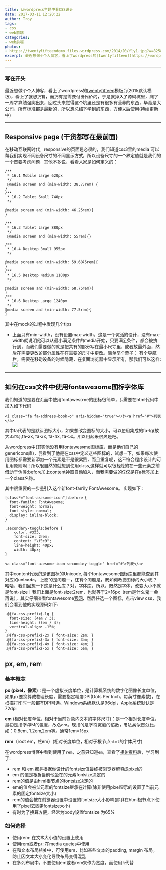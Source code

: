 ```yaml
---
title: 从wordpress主题中看CSS设计
date: 2017-03-11 12:20:22
author: Troy 
tags: 
- css
- web前端
categories:
- web前端
photos:
- https://twentyfifteendemo.files.wordpress.com/2014/10/fly1.jpg?w=825&h=510&crop=1
excerpt: 最近想做个个人博客，看上了wordpress的[twentyfifteen](https://wordpress.org/themes/twentyfifteen/)模板页(2015默认模板)，看上了就想拥有，而拥有是需要付出代价的...
---
```


***

### 写在开头
最近想做个个人博客，看上了wordpress的[twentyfifteen](https://wordpress.org/themes/twentyfifteen/)模板页(2015默认模板)，看上了就想拥有，而拥有是需要付出代价的，于是就掉入了源码坑里，爬了一周才算勉强爬出来，回过头来觉得这个坑里还是有很多有营养的东西，毕竟是大公司，所有标准都是最新的，所以想总结下学到的东西，方便以后使用(持续更新中)

***
##  Responsive page (干货都写在最前面)
在移动互联网时代，responsive的页面是必须的，我们知道css3里的media 可以帮我们实现不同设备尺寸的不同显示方式，所以设备尺寸的一个界定值就是我们的一个首要考虑问题，其他不多说，看看人家是如何定义的：

```
/**
 * 16.1 Mobile Large 620px
 */
 @media screen and (min-width: 38.75rem) {
}
/**
 * 16.2 Tablet Small 740px
 */

@media screen and (min-width: 46.25rem){
}

/**
 * 16.3 Tablet Large 880px
 */
 @media screen and (min-width: 55rem){}

/**
 * 16.4 Desktop Small 955px
 */
 
@media screen and (min-width: 59.6875rem){
}
/**
 * 16.5 Desktop Medium 1100px
 */
 
@media screen and (min-width: 68.75rem){
}
/**
 * 16.6 Desktop Large 1240px
 */
@media screen and (min-width: 77.5rem){
}
```
其中在mock的过程中发现几个tips
* 上面只有min-width，没有设置max-width，这是一个灵活的设计，没有max-width就说明他可以从最小满足条件的media开始，只要满足条件，都会被执行到，而我们需要做的就是把共有的部分写在最小尺寸里，或者放最外面，然后在需要更改的部分属性在在需要的尺寸中更改。简单举个栗子：
有个导航栏，需要在移动设备的时候隐藏，在桌面浏览器中显示所有，那我们可以这样:
![](http://ommnrsgt0.bkt.clouddn.com/2017-03-03-css-media-query.jpg)

***

##  如何在css文件中使用fontawesome图标字体库
我们知道的是要在页面中使用fontawesome的图标很简单，只需要在html代码中加入如下代码
```
<i class="fa fa-address-book-o" aria-hidden="true"></i><a href="#">列表</a>
```
其中fa代表的是默认图标大小，如果想改变图标的大小，可以使用集成的fa-lg(放大33%),fa-2x, fa-3x, fa-4x, fa-5x。所以用起来很爽是吧。

从wordpress中(其实他没有用fontawesome图标库，而是他们自己的genericons库)，我看到了他是在css中定义这些图标的，试想一下，如果每次使用图标都需要新添加一个元素是不是很累赘，而且重复呢，这不符合程序设计的可复用原则啊！所以很自然的就想到使用class,这样就可以很轻松的在一些元素之前借助于伪类:before加上content神器自动加入，而我需要做的仅仅是在a标签加上一个class名称。

其中很重要的一步是引入这个新font-family FontAwesome。
实现如下：

```
[class*="font-asesome-icon"]:before {
  font-family: FontAwesome;
  font-weight: normal;
  font-style: normal;
  display: inline-block;
}

.secondary-toggle:before {
    color: #333;
	font-size: 2rem;
    content: "\f0c9";
    line-height: 40px;
    width: 40px;
}

<a class="font-asesome-icon secondary-toggle" href="#">列表</a>
```
其中content代表的是该图标的Unicode, 每个fontawesome图标库里都能查到其对应的unicode。
上面的是问题一，还有个问题是，我如何改变图标的大小呢？哈哈，我们回想一下这是什么库？对，字体库，所以，既然是字体，改变大小不就是font-size！我们上面是font-size:2rem，也就等于2*16px（rem是什么鬼一会再说），其实仔细查看fontawesome[官网](http://fontawesome.io/examples/)，然后任选一个图标，点击view css，我们会看到他的实现源码如下:

```
.@{fa-css-prefix}-lg {
  font-size: (4em / 3);
  line-height: (3em / 4);
  vertical-align: -15%;
}
.@{fa-css-prefix}-2x { font-size: 2em; }
.@{fa-css-prefix}-3x { font-size: 3em; }
.@{fa-css-prefix}-4x { font-size: 4em; }
.@{fa-css-prefix}-5x { font-size: 5em; }
```

## px, em, rem

### 基本概念
**px (pixel，像素)**：是一个虚拟长度单位，是计算机系统的数字化图像长度单位，如果px要换算成物理长度，需要指定精度DPI(Dots Per Inch，每英寸像素数)，在扫描打印时一般都有DPI可选。Windows系统默认是96dpi，Apple系统默认是72dpi

**em** (相对长度单位，相对于当前对象内文本的字体尺寸)：是一个相对长度单位，最初是指字母M的宽度，故名em。现指的是字符宽度的倍数，用法类似百分比，如：0.8em, 1.2em,2em等。通常1em=16px

**rem**（root em，根em）(相对长度单位，相对于根节点```html```的字体尺寸)


在wordpress博客中看到使用了```rem```，之前只知道```em```，查看了[相关资料](https://webdesign.tutsplus.com/tutorials/comprehensive-guide-when-to-use-em-vs-rem--cms-23984)后，学习到了:

- rem 和 em 都是根据你设计的fontsize值最终被浏览器解释成pixel的
- em 的值是根据当前他坐在的元素fontsize决定的
- rem的值是由html根节点的fontsize决定的
- em的值会被父元素的fontsize继承在计算(除非使用pixel显示的设置了当前元素的固定fontsize大小)
- rem的值会被在浏览器设置中设置的fontsize大小影响(除非在html根节点下使用了pixel去固定fontsize大小)
- 有时为了换算方便，经常为body设置fontsize 为65%

### 如何选择 
- 使用rem: 在文本大小值的设置上使用
- 使用rem或者px: 在media queies中使用
- 在和文本布局相关中，可使用em，比如某些文本的padding, margin 布局。防止因文本大小变化导致布局变得混乱
- 在多列布局中，不要使用em或者rem来作为宽度，而使用 ```%```代替

